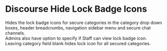 # Discourse Hide Lock Badge Icons
Hides the lock badge icons for secure categories in the category drop down boxes, header breadcrumbs, navigation sidebar menu and secure chat channels.<br>
Admins also have option to specify if Staff can view lock badge icon.  Leaving category field blank hides lock icon for all secured categories.

